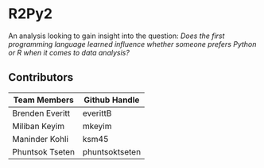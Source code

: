 # R2Py2  

An analysis looking to gain insight into the question: _Does the first programming language learned influence whether someone prefers Python or R when it comes to data analysis?_

## Contributors

| Team Members | Github Handle |
|--------------|---------------|
| Brenden Everitt | everittB |
| Miliban Keyim | mkeyim |
| Maninder Kohli | ksm45 |
| Phuntsok Tseten | phuntsoktseten |
